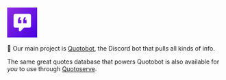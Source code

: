 [<img src="https://raw.githubusercontent.com/Team-Gigabyte/quotobot/master/img/Logo.svg" width="70"/>](/quotobot)

🤖 Our main project is [Quotobot](/quotobot), the Discord bot that pulls all kinds of info.

The same great quotes database that powers Quotobot is also available for *you* to use through [Quotoserve](/quotoserve).
